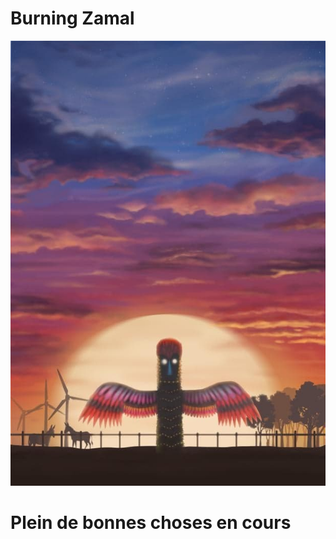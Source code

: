 <div class="row">
  <div class="col-lg-3"></div>
    <h1 id="page-title-burning">
      Burning Zamal
    </h1>
  <div class="col-lg-3"></div>
</div>

<div class="row">
  <div class="col-lg-3"></div>
    <div class="col-lg-6">
      <img id="zamal" src="assets/img/artwork_zamal.png">
    </div>
  <div class="col-lg-3"></div>
</div>

# Plein de bonnes choses en cours
